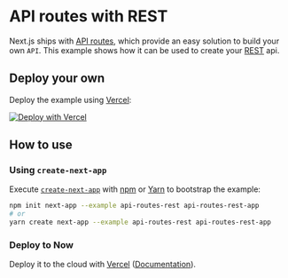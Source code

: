 # API routes with REST

Next.js ships with [API routes](https://github.com/zeit/next.js#api-routes), which provide an easy solution to build your own `API`. This example shows how it can be used to create your [REST](https://en.wikipedia.org/wiki/Representational_state_transfer) api.

## Deploy your own

Deploy the example using [Vercel](https://vercel.com):

[![Deploy with Vercel](https://vercel.com/button)](https://vercel.com/import/project?template=https://github.com/vercel/next.js/tree/canary/examples/api-routes-rest)

## How to use

### Using `create-next-app`

Execute [`create-next-app`](https://github.com/zeit/next.js/tree/canary/packages/create-next-app) with [npm](https://docs.npmjs.com/cli/init) or [Yarn](https://yarnpkg.com/lang/en/docs/cli/create/) to bootstrap the example:

```bash
npm init next-app --example api-routes-rest api-routes-rest-app
# or
yarn create next-app --example api-routes-rest api-routes-rest-app
```

### Deploy to Now

Deploy it to the cloud with [Vercel](https://vercel.com/import?filter=next.js&utm_source=github&utm_medium=readme&utm_campaign=next-example) ([Documentation](https://nextjs.org/docs/deployment)).
